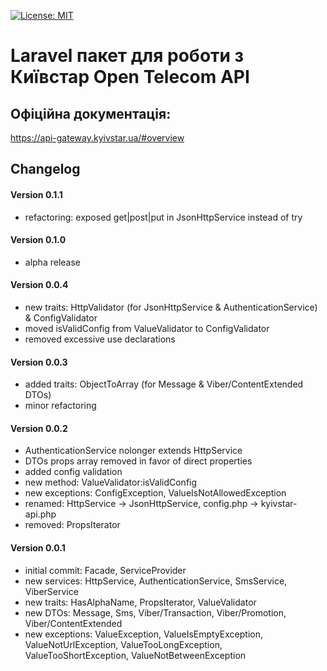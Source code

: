 [![License: MIT](https://img.shields.io/badge/License-MIT-yellow.svg)](https://opensource.org/licenses/MIT)
# Laravel пакет для роботи з Київстар Open Telecom API

## Офіційна документація:
https://api-gateway.kyivstar.ua/#overview

## Changelog

#### Version 0.1.1
- refactoring: exposed get|post|put in JsonHttpService instead of try

#### Version 0.1.0
- alpha release

#### Version 0.0.4
- new traits: HttpValidator (for JsonHttpService & AuthenticationService) & ConfigValidator
- moved isValidConfig from ValueValidator to ConfigValidator
- removed excessive use declarations 

#### Version 0.0.3
- added traits: ObjectToArray (for Message & Viber/ContentExtended DTOs)
- minor refactoring

#### Version 0.0.2
- AuthenticationService nolonger extends HttpService
- DTOs props array removed in favor of direct properties
- added config validation
- new method: ValueValidator:isValidConfig
- new exceptions: ConfigException, ValueIsNotAllowedException
- renamed: HttpService -> JsonHttpService, config.php -> kyivstar-api.php
- removed: PropsIterator

#### Version 0.0.1
- initial commit: Facade, ServiceProvider
- new services: HttpService, AuthenticationService, SmsService, ViberService
- new traits: HasAlphaName, PropsIterator, ValueValidator
- new DTOs: Message, Sms, Viber/Transaction, Viber/Promotion, Viber/ContentExtended
- new exceptions: ValueException, ValueIsEmptyException, ValueNotUrlException, ValueTooLongException, ValueTooShortException, ValueNotBetweenException
